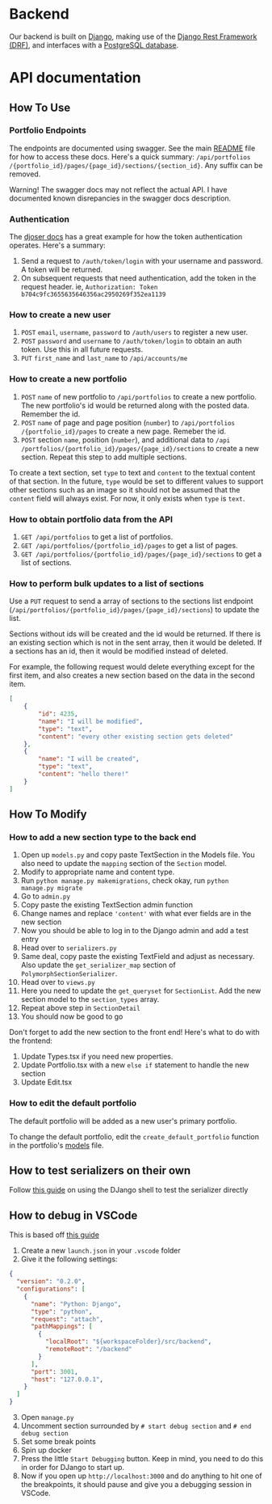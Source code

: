# Backend

Our backend is built on [Django](https://www.djangoproject.com/), making use of the [Django Rest Framework (DRF)](https://www.django-rest-framework.org/), and interfaces with a [PostgreSQL database](https://www.postgresql.org/).

# API documentation
## How To Use
### Portfolio Endpoints
The endpoints are documented using swagger.
See the main [README][readme] file for how to access these docs.
Here's a quick summary: `​/api​/portfolios​/{portfolio_id}​/pages​/{page_id}​/sections​/{section_id}`. Any suffix can be removed.

Warning! The swagger docs may not reflect the actual API. I have documented known disrepancies in the swagger docs description.

[readme]: README.md

### Authentication
The [djoser docs][djoser] has a great example for how the token authentication operates.
Here's a summary:

 1. Send a request to `/auth/token/login` with your username and password. A token will be returned.
 2. On subsequent requests that need authentication, add the token in the request header. ie, `Authorization: Token b704c9fc3655635646356ac2950269f352ea1139`

[djoser]: https://djoser.readthedocs.io/en/latest/sample_usage.html

### How to create a new user

  1. `POST` `email`, `username`, `password` to `​/auth​/users​` to register a new user.
  2. `POST` `password` and `username` to `/auth​/token​/login​` to obtain an auth token. Use this in all future requests.
  3. `PUT` `first_name` and `last_name` to `/api/accounts/me`

### How to create a new portfolio

  1. `POST` `name` of new portfolio to `​/api​/portfolios` to create a new portfolio. The new portfolio's id would be returned along with the posted data. Remember the id.
  2. `POST` `name` of page and page position (`number`) to `/api​/portfolios​/{portfolio_id}​/pages` to create a new page. Remeber the id.
  3. `POST` section `name`, position (`number`), and additional data to `/api​/portfolios​/{portfolio_id}​/pages​/{page_id}​/sections` to create a new section. Repeat this step to add multiple sections.

To create a text section, set `type` to text and `content` to the textual content of that section.
In the future, `type` would be set to different values to support other sections such as an image so it should not be assumed that the `content` field will always exist.
For now, it only exists when `type` is `text`.

### How to obtain portfolio data from the API

  1. `GET ​/api​/portfolios` to get a list of portfolios.
  2. `GET ​/api​/portfolios​/{portfolio_id}/pages` to get a list of pages.
  3. `GET /api​/portfolios​/{portfolio_id}​/pages​/{page_id}​/sections` to get a list of sections.

### How to perform bulk updates to a list of sections

Use a `PUT` request to send a array of sections to the sections list endpoint (`/api/portfolios/{portfolio_id}/pages/{page_id}/sections`) to update the list.

Sections without ids will be created and the id would be returned.
If there is an existing section which is not in the sent array, then it would be deleted.
If a sections has an id, then it would be modified instead of deleted.

For example, the following request would delete everything except for the first item, and also creates a new section based on the data in the second item.

```json
[
    {
        "id": 4235,
        "name": "I will be modified",
        "type": "text",
        "content": "every other existing section gets deleted"
    },
    {
        "name": "I will be created",
        "type": "text",
        "content": "hello there!"
    }
]
```

## How To Modify
### How to add a new section type to the back end

  1. Open up `models.py` and copy paste TextSection in the Models file. You also need to update the `mapping` section of the `Section` model.
  2. Modify to appropriate name and content type.
  3. Run `python manage.py makemigrations`, check okay, run `python manage.py migrate`
  4. Go to `admin.py`
  5. Copy paste the existing TextSection admin function
  6. Change names and replace `'content'` with what ever fields are in the new section
  7. Now you should be able to log in to the Django admin and add a test entry
  8. Head over to `serializers.py`
  9. Same deal, copy paste the existing TextField and adjust as necessary. Also update the `get_serializer_map` section of `PolymorphSectionSerializer`.
  10. Head over to `views.py`
  11. Here you need to update the `get_queryset` for `SectionList`. Add the new section model to the `section_types` array.
  12. Repeat above step in `SectionDetail`
  13. You should now be good to go

Don't forget to add the new section to the front end!
Here's what to do with the frontend:

  1. Update Types.tsx if you need new properties.
  2. Update Portfolio.tsx with a new `else if` statement to handle the new section
  3. Update Edit.tsx

### How to edit the default portfolio

The default portfolio will be added as a new user's primary portfolio.

To change the default portfolio, edit the `create_default_portfolio` function in the portfolio's  [models](portfolio/models.py) file.


## How to test serializers on their own

Follow [this guide](https://www.django-rest-framework.org/tutorial/1-serialization/#working-with-serializers) on using the DJango shell to test the serializer directly

## How to debug in VSCode
This is based off [this guide](https://testdriven.io/blog/django-debugging-vs-code/)

  1. Create a new `launch.json` in your `.vscode` folder
  2. Give it the following settings:
``` json 
{
  "version": "0.2.0",
  "configurations": [
    {
      "name": "Python: Django",
      "type": "python",
      "request": "attach",
      "pathMappings": [
        {
          "localRoot": "${workspaceFolder}/src/backend",
          "remoteRoot": "/backend"
        }
      ],
      "port": 3001,
      "host": "127.0.0.1",
    }
  ]
}
```
  3. Open `manage.py`
  4. Uncomment section surrounded by `# start debug section` and `# end debug section`
  5. Set some break points
  6. Spin up docker
  7. Press the little `Start Debugging` button. Keep in mind, you need to do this in order for DJango to start up.
  8. Now if you open up `http://localhost:3000` and do anything to hit one of the breakpoints, it should pause and give you a debugging session in VSCode.